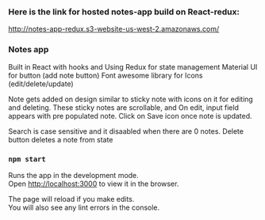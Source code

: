 
### Here is the link for hosted notes-app build on React-redux:
http://notes-app-redux.s3-website-us-west-2.amazonaws.com/

### Notes app
Built in React with hooks and Using Redux for state management
Material UI for button (add note button)
Font awesome library for Icons (edit/delete/update)

Note gets added on design similar to sticky note with icons on it for editing and deleting. These sticky notes are scrollable, and On edit, input field appears with pre populated note. Click on Save icon once note is updated.

Search is case sensitive and it disaabled when there are 0 notes.
Delete button deletes a note from state




### `npm start`

Runs the app in the development mode.\
Open [http://localhost:3000](http://localhost:3000) to view it in the browser.

The page will reload if you make edits.\
You will also see any lint errors in the console.

